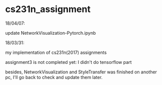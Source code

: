 # cs231n_assignment
18/04/07:

update NetworkVisualization-Pytorch.ipynb

18/03/31:

my implementation of cs231n(2017) assignments

assignment3 is not completed yet: I didn't do tensorflow part

besides, NetworkVisualization and StyleTransfer was finished on another pc, I'll go back to check and update them later.
